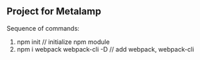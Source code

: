 ## Project for Metalamp

Sequence of commands:

1. npm init // initialize npm module
2. npm i webpack webpack-cli -D // add webpack, webpack-cli
